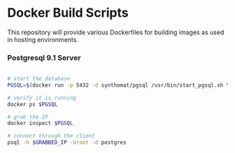 # Docker Build Scripts

This repository will provide various Dockerfiles for building images as used in hosting environments.

### Postgresql 9.1 Server
```bash
    
# start the database
PGSQL=$(docker run -p 5432 -d synthomat/pgsql /usr/bin/start_pgsql.sh YOURPASSWORD)

# verify it is running
docker ps $PGSQL

# grab the IP
docker inspect $PGSQL

# connect through the client
psql -h $GRABBED_IP -Uroot -d postgres
```
